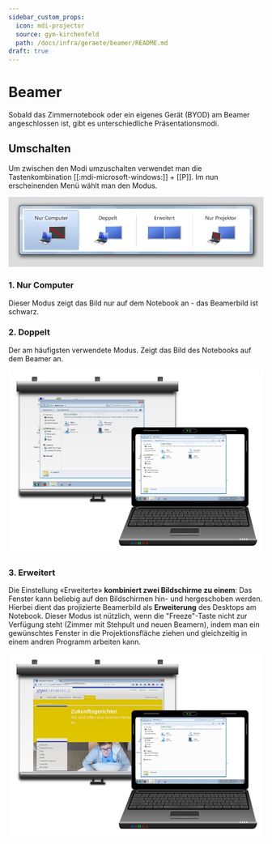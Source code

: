 ```yaml
---
sidebar_custom_props:
  icon: mdi-projector
  source: gym-kirchenfeld
  path: /docs/infra/geraete/beamer/README.md
draft: true
---
```


#  Beamer


Sobald das Zimmernotebook oder ein eigenes Gerät (BYOD) am Beamer angeschlossen ist, gibt es unterschiedliche Präsentationsmodi. 

## Umschalten
Um zwischen den Modi umzuschalten verwendet man die Tastenkombination [[:mdi-microsoft-windows:]] + [[P]]. Im nun erscheinenden Menü wählt man den Modus. 

![Auswahl des Betriebsmodus für mehrere Bildschirme](./images/windows-p.jpg)

### 1. Nur Computer
Dieser Modus zeigt das Bild nur auf dem Notebook an - das Beamerbild ist schwarz. 

### 2. Doppelt
Der am häufigsten verwendete Modus. Zeigt das Bild des Notebooks auf dem Beamer an. 

![Laptop und Beamer im Klonmodus](./images/klonen.png)

### 3. Erweitert
Die Einstellung «Erweiterte» **kombiniert zwei Bildschirme zu einem**: Das Fenster kann beliebig auf den Bildschirmen hin- und hergeschoben werden. Hierbei dient das projizierte Beamerbild als **Erweiterung** des Desktops am Notebook. Dieser Modus ist nützlich, wenn die "Freeze"-Taste nicht zur Verfügung steht (Zimmer mit Stehpult und neuen Beamern), indem man ein gewünschtes Fenster in die Projektionsfläche ziehen und gleichzeitig in einem andren Programm arbeiten kann.  

![Laptop und Beamer mit erweitertem Desktop](./images/erweiterter-desktop.png)











